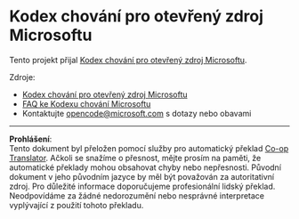 <!--
CO_OP_TRANSLATOR_METADATA:
{
  "original_hash": "b0a9b4cccd918195f58224d5793da1a6",
  "translation_date": "2025-08-28T03:23:15+00:00",
  "source_file": "CODE_OF_CONDUCT.md",
  "language_code": "cs"
}
-->
# Kodex chování pro otevřený zdroj Microsoftu

Tento projekt přijal [Kodex chování pro otevřený zdroj Microsoftu](https://opensource.microsoft.com/codeofconduct/?WT.mc_id=academic-77807-sagibbon).

Zdroje:

- [Kodex chování pro otevřený zdroj Microsoftu](https://opensource.microsoft.com/codeofconduct/?WT.mc_id=academic-77807-sagibbon)
- [FAQ ke Kodexu chování Microsoftu](https://opensource.microsoft.com/codeofconduct/faq/?WT.mc_id=academic-77807-sagibbon)
- Kontaktujte [opencode@microsoft.com](mailto:opencode@microsoft.com) s dotazy nebo obavami

---

**Prohlášení**:  
Tento dokument byl přeložen pomocí služby pro automatický překlad [Co-op Translator](https://github.com/Azure/co-op-translator). Ačkoli se snažíme o přesnost, mějte prosím na paměti, že automatické překlady mohou obsahovat chyby nebo nepřesnosti. Původní dokument v jeho původním jazyce by měl být považován za autoritativní zdroj. Pro důležité informace doporučujeme profesionální lidský překlad. Neodpovídáme za žádné nedorozumění nebo nesprávné interpretace vyplývající z použití tohoto překladu.